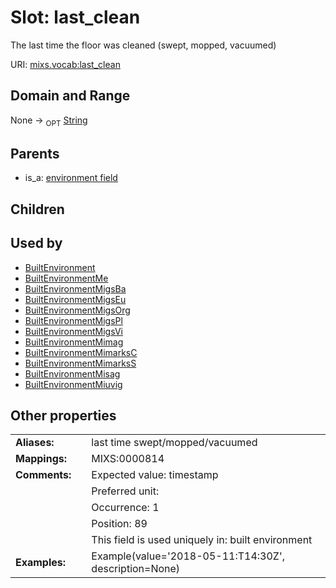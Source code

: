 
# Slot: last_clean


The last time the floor was cleaned (swept, mopped, vacuumed)

URI: [mixs.vocab:last_clean](https://w3id.org/mixs/vocab/last_clean)


## Domain and Range

None ->  <sub>OPT</sub> [String](types/String.md)

## Parents

 *  is_a: [environment field](environment_field.md)

## Children


## Used by

 * [BuiltEnvironment](BuiltEnvironment.md)
 * [BuiltEnvironmentMe](BuiltEnvironmentMe.md)
 * [BuiltEnvironmentMigsBa](BuiltEnvironmentMigsBa.md)
 * [BuiltEnvironmentMigsEu](BuiltEnvironmentMigsEu.md)
 * [BuiltEnvironmentMigsOrg](BuiltEnvironmentMigsOrg.md)
 * [BuiltEnvironmentMigsPl](BuiltEnvironmentMigsPl.md)
 * [BuiltEnvironmentMigsVi](BuiltEnvironmentMigsVi.md)
 * [BuiltEnvironmentMimag](BuiltEnvironmentMimag.md)
 * [BuiltEnvironmentMimarksC](BuiltEnvironmentMimarksC.md)
 * [BuiltEnvironmentMimarksS](BuiltEnvironmentMimarksS.md)
 * [BuiltEnvironmentMisag](BuiltEnvironmentMisag.md)
 * [BuiltEnvironmentMiuvig](BuiltEnvironmentMiuvig.md)

## Other properties

|  |  |  |
| --- | --- | --- |
| **Aliases:** | | last time swept/mopped/vacuumed |
| **Mappings:** | | MIXS:0000814 |
| **Comments:** | | Expected value: timestamp |
|  | | Preferred unit:  |
|  | | Occurrence: 1 |
|  | | Position: 89 |
|  | | This field is used uniquely in: built environment |
| **Examples:** | | Example(value='2018-05-11:T14:30Z', description=None) |

